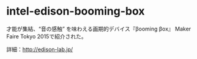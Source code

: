 # intel-edison-booming-box

才能が集結、“音の感触” を味わえる画期的デバイス『βooming βox』
Maker Faire Tokyo 2015で紹介された。

詳細：http://edison-lab.jp/

